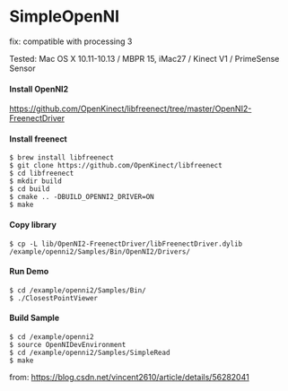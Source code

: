 # SimpleOpenNI
fix: compatible with processing 3

Tested: Mac OS X 10.11-10.13 / MBPR 15, iMac27 / Kinect V1 / PrimeSense Sensor 

#### Install OpenNI2
https://github.com/OpenKinect/libfreenect/tree/master/OpenNI2-FreenectDriver

#### Install freenect
    $ brew install libfreenect
    $ git clone https://github.com/OpenKinect/libfreenect
    $ cd libfreenect
    $ mkdir build
    $ cd build
    $ cmake .. -DBUILD_OPENNI2_DRIVER=ON
    $ make

#### Copy library
    $ cp -L lib/OpenNI2-FreenectDriver/libFreenectDriver.dylib /example/openni2/Samples/Bin/OpenNI2/Drivers/

#### Run Demo
    $ cd /example/openni2/Samples/Bin/
    $ ./ClosestPointViewer

#### Build Sample
    $ cd /example/openni2
    $ source OpenNIDevEnvironment 
    $ cd /example/openni2/Samples/SimpleRead
    $ make

from:
https://blog.csdn.net/vincent2610/article/details/56282041
